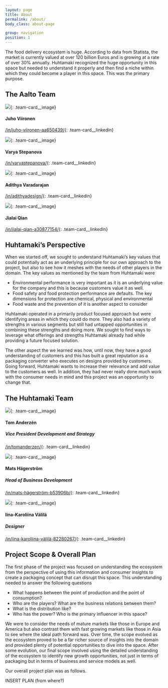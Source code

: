 ```yaml
---
layout: page
title: About
permalink: /about/
body_class: about-page

group: navigation
position: 1
---
```



The food delivery ecosystem is huge. According to data from Statista, the market is currently valued at over 120 billion Euros and is growing at a rate of over 30% annually. Huhtamaki recognized the huge opportunity in this space but needed to understand it properly and then find a niche within which they could become a player in this space. This was the primary purpose.

## The Aalto Team

<div class="team team--alto">

<div class="team-card" markdown="1">

![](../assets/pictures/team/juho.jpg){: .team-card__image}
#### Juho Viironen
[/in/juho-viironen-aa650439/](https://www.linkedin.com/in/juho-viironen-aa650439/){: .team-card__linkedin}

</div>

<div class="team-card" markdown="1">

![](../assets/pictures/team/varya.jpg){: .team-card__image}
#### Varya Stepanova
[/in/varyastepanova/](https://www.linkedin.com/in/varyastepanova/){: .team-card__linkedin}

</div>

<div class="team-card" markdown="1">

![](../assets/pictures/team/adi.jpg){: .team-card__image}
#### Adithya Varadarajan
[/in/adithyadesign/](https://www.linkedin.com/in/adithyadesign/){: .team-card__linkedin}

</div>

<div class="team-card" markdown="1">

![](../assets/pictures/team/jialai.jpg){: .team-card__image}
#### Jialai Qian
[/in/jialai-qian-a30877154/](https://www.linkedin.com/in/jialai-qian-a30877154/){: .team-card__linkedin}

</div>

</div>

## Huhtamaki’s Perspective

When we started off, we sought to understand Huhtamaki’s key values that could potentially act as an underlying principle for our own approach to the project, but also to see how it meshes with the needs of other players in the domain. The key values as mentioned by the team from Huhtamaki were

* Environmental performance is very important as it is an underlying value for the company and this is because customers value it as well.
* Food safety and food protection performance are defaults. The key dimensions for protection are chemical, physical and environmental
* Food waste and the prevention of it is another aspect to consider

Huhtamaki operated in a primarily product focused approach but were identifying areas in which they could do more. They also had a variety of strengths in various segments but still had untapped opportunities in combining these strengths and doing more. We sought to find ways to leverage what offerings and strengths Huhtamaki already had while providing a future focused solution.

The other aspect the we learned was how, until now, they have a good understanding of customers and this has built a great reputation as a packaging converter who executes on designs provided by customers. Going forward, Huhtamaki wants to increase their relevance and add value to the customers as well. In addition, they had never really done much work with the consumer needs in mind and this project was an opportunity to change that.

## The Huhtamaki Team

<div class="team team--huhtamaki">

<div class="team-card" markdown="1">

![](../assets/pictures/team/default.png){: .team-card__image}
#### Tom Anderzén
##### Vice President Development and Strategy
[/in/tomanderzen/](https://www.linkedin.com/in/tomanderzen/){: .team-card__linkedin}

</div>

<div class="team-card" markdown="1">

![](../assets/pictures/team/default.png){: .team-card__image}
#### Mats Hägerström 
##### Head of Business Development 
[/in/mats-hägerström-b53906b/](https://www.linkedin.com/in/mats-h%C3%A4gerstr%C3%B6m-b53906b/){: .team-card__linkedin}

</div>

<div class="team-card" markdown="1">

![](../assets/pictures/team/default.png){: .team-card__image}
#### Iina-Karoliina Välilä
##### Designer
[/in/iina-karoliina-välilä-82280267/](https://www.linkedin.com/in/iina-karoliina-v%C3%A4lil%C3%A4-82280267/){: .team-card__linkedin}

</div>

</div>

## Project Scope & Overall Plan

The first phase of the project was focused on understanding the ecosystem from the perspective of using this information and consumer insights to create a packaging concept that can disrupt this space. This understanding needed to answer the following questions

* What happens between the point of production and the point of consumption?
* Who are the players? What are the business relations between them?
* What is the distribution like?
* Who has the power? Who is the primary influencer in this space?

We were to consider the needs of mature markets like those in Europe and America but also contrast them with fast growing markets like those in Asia to see where the ideal path forward was. Over time, the scope evolved as the ecosystem proved to be a far richer source of insights into the domain and provided plenty of potential opportunities to dive into the space. After some evolution, our final scope involved using the detailed understanding of the ecosystem to identify new growth opportunities, not just in terms of packaging but in terms of business and service models as well.

Our overall project plan was as follows.

INSERT PLAN (from where?)

<div class="inner-gallery" data-gallery="test"></div>
